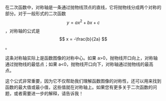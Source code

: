 在二次函数中，对称轴是一条通过抛物线顶点的直线，它将抛物线分成两个对称的部分。对于一般形式的二次函数 $$ y = ax^2 + bx + c $$，对称轴的公式是 $$ x = -\frac{b}{2a} $$。

这条对称轴实际上是函数图像的对称中心。如果 a>0，抛物线开口向上，对称轴通过抛物线的最低点；如果 a<0，抛物线开口向下，对称轴通过抛物线的最高点。

这个公式非常重要，因为它不仅帮助我们理解函数图像的对称性，还可以用来找到函数的最大值或最小值，这些值就在对称轴上。如果您有更多关于二次函数的问题，或者需要进一步的解释，请告诉我！